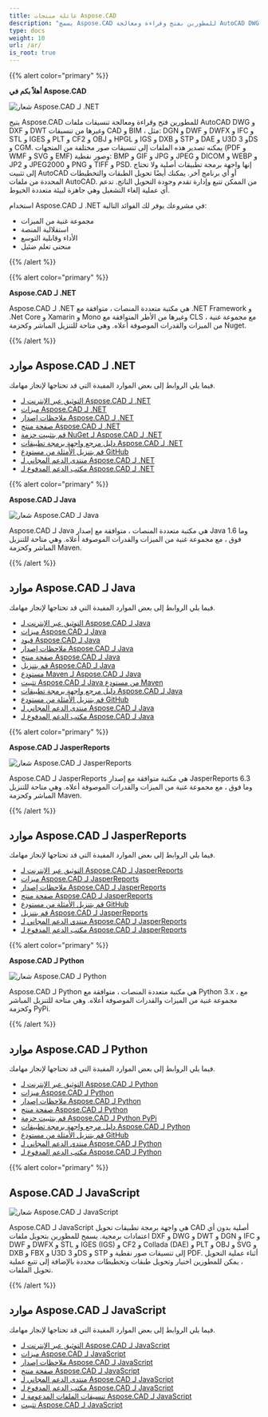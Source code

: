 ```yaml
---
title: عائلة منتجات Aspose.CAD
description: "يسمح Aspose.CAD للمطورين بفتح وقراءة ومعالجة AutoCAD DWG و DXF و DWT وتنسيقات ملفات CAD و BIM الأخرى، مثل: Dgn وDWF وDWF وDWFX وIFC وSTL وIGES وPLT وCF2 وCODF وOPJ وHPG وIGG وDXB وSTP وDAY وU3D و3DD وCGM"
type: docs
weight: 10
url: /ar/
is_root: true
---
```


{{% alert color="primary" %}}

**أهلاً بكم في Aspose.CAD**

![شعار Aspose.CAD لـ .NET](/_assets/home_1.png)

يتيح Aspose.CAD للمطورين فتح وقراءة ومعالجة تنسيقات ملفات AutoCAD DWG و DXF و DWT وغيرها من تنسيقات CAD و BIM ، مثل: DGN و DWF و DWFX و IFC و STL و IGES و PLT و CF2 و OBJ و HPGL و IGS و DXB و STP و DAE و U3D و 3DS و CGM. يمكنه تصدير هذه الملفات إلى تنسيقات صور مختلفة من المتجهات (PDF و WMF و SVG و EMF) وصور نقطية: BMP و GIF و JPG و JPEG و DICOM و WEBP و JP2 و JPEG2000 و PNG و TIFF و PSD. إنها واجهة برمجة تطبيقات أصلية ولا تحتاج إلى تثبيت AutoCAD أو أي برنامج آخر. يمكنك أيضًا تحويل الطبقات والتخطيطات المحددة من ملفات AutoCAD.
من الممكن تتبع وإدارة تقدم وجودة التحويل الناتج. تدعم أي عملية إلغاء التشغيل وهي جاهزة لبيئة متعددة الخيوط.

استخدام Aspose.CAD لـ .NET في مشروعك يوفر لك الفوائد التالية:

- مجموعة غنية من الميزات
- استقلالية المنصة
- الأداء وقابلية التوسع
- منحنى تعلم ضئيل

{{% /alert %}}

{{% alert color="primary" %}}

**Aspose.CAD لـ .NET**

Aspose.CAD لـ .NET هي مكتبة متعددة المنصات ، متوافقة مع .NET Framework و .Net Core و Xamarin و Mono وغيرها من الأطر المتوافقة مع CLS ، مع مجموعة غنية من الميزات والقدرات الموصوفة أعلاه. وهي متاحة للتنزيل المباشر وكحزمة Nuget.

{{% /alert %}}

## **موارد Aspose.CAD لـ .NET**

فيما يلي الروابط إلى بعض الموارد المفيدة التي قد تحتاجها لإنجاز مهامك.

- [التوثيق عبر الإنترنت لـ Aspose.CAD لـ .NET](/ar/net/)
- [ميزات Aspose.CAD لـ .NET](/ar/net/product-overview/#advanced-api-features)
- [ملاحظات إصدار Aspose.CAD لـ .NET](https://releases.aspose.com/cad/net/release-notes/)
- [صفحة منتج Aspose.CAD لـ .NET](https://products.aspose.com/cad/net/)
- [قم بتثبيت حزمة NuGet لـ Aspose.CAD لـ .NET](https://www.nuget.org/packages/Aspose.CAD/)
- [دليل مرجع واجهة برمجة تطبيقات Aspose.CAD لـ .NET](https://reference.aspose.com/cad/net)
- [قم بتنزيل الأمثلة من مستودع GitHub](https://github.com/aspose-cad/Aspose.CAD-for-.NET)
- [منتدى الدعم المجاني لـ Aspose.CAD لـ .NET](https://forum.aspose.com/c/cad/19)
- [مكتب الدعم المدفوع لـ Aspose.CAD لـ .NET](https://helpdesk.aspose.com/)

{{% alert color="primary" %}}

**Aspose.CAD لـ Java**

![شعار Aspose.CAD لـ Java](/_assets/home_2.png)

Aspose.CAD لـ Java هي مكتبة متعددة المنصات ، متوافقة مع إصدار Java 1.6 وما فوق ، مع مجموعة غنية من الميزات والقدرات الموصوفة أعلاه. وهي متاحة للتنزيل المباشر وكحزمة Maven.

{{% /alert %}}

## **موارد Aspose.CAD لـ Java**

فيما يلي الروابط إلى بعض الموارد المفيدة التي قد تحتاجها لإنجاز مهامك.

- [التوثيق عبر الإنترنت لـ Aspose.CAD لـ Java](/ar/java/)
- [ميزات Aspose.CAD لـ Java](/ar/java/product-overview/#advanced-api-features)
- [قيود Aspose.CAD لـ Java](/ar/java/product-overview/#not-yet-supported)
- [ملاحظات إصدار Aspose.CAD لـ Java](https://releases.aspose.com/cad/java/release-notes/)
- [صفحة منتج Aspose.CAD لـ Java](https://products.aspose.com/cad/java/)
- [قم بتنزيل Aspose.CAD لـ Java](https://releases.aspose.com/cad/java/)
- [مستودع Maven لـ Aspose.CAD لـ Java](https://releases.aspose.com/java/repo/com/aspose/aspose-cad/)
- [تثبيت Aspose.CAD لـ Java من مستودع Maven](/ar/java/installation/)
- [دليل مرجع واجهة برمجة تطبيقات Aspose.CAD لـ Java](https://reference.aspose.com/cad/java)
- [قم بتنزيل الأمثلة من مستودع GitHub](https://github.com/aspose-cad/Aspose.CAD-for-Java)
- [منتدى الدعم المجاني لـ Aspose.CAD لـ Java](https://forum.aspose.com/c/cad/19)
- [مكتب الدعم المدفوع لـ Aspose.CAD لـ Java](https://helpdesk.aspose.com/)

{{% alert color="primary" %}}

**Aspose.CAD لـ JasperReports**

![شعار Aspose.CAD لـ JasperReports](/_assets/home_3.png)

Aspose.CAD لـ JasperReports هي مكتبة متوافقة مع إصدار JasperReports 6.3 وما فوق ، مع مجموعة غنية من الميزات والقدرات الموصوفة أعلاه. وهي متاحة للتنزيل المباشر وكحزمة Maven.

{{% /alert %}}

## **موارد Aspose.CAD لـ JasperReports**

فيما يلي الروابط إلى بعض الموارد المفيدة التي قد تحتاجها لإنجاز مهامك.

- [التوثيق عبر الإنترنت لـ Aspose.CAD لـ JasperReports](/ar/jasperreports/)
- [ميزات Aspose.CAD لـ JasperReports](/ar/jasperreports/features-overview/)
- [ملاحظات إصدار Aspose.CAD لـ JasperReports](https://releases.aspose.com/cad/jasperreports/release-notes/)
- [صفحة منتج Aspose.CAD لـ JasperReports](https://products.aspose.com/cad/jasperreports/)
- [قم بتنزيل الأمثلة من مستودع GitHub](https://github.com/aspose-cad/Aspose.CAD-for-JasperReports)
- [قم بتنزيل Aspose.CAD لـ JasperReports](https://downloads.aspose.com/cad/jasperreports)
- [منتدى الدعم المجاني لـ Aspose.CAD لـ JasperReports](https://forum.aspose.com/c/cad/19)
- [مكتب الدعم المدفوع لـ Aspose.CAD لـ JasperReports](https://helpdesk.aspose.com/)

{{% alert color="primary" %}}

**Aspose.CAD لـ Python**

![شعار Aspose.CAD لـ Python](/_assets/home_4.png)

Aspose.CAD لـ Python هي مكتبة متعددة المنصات ، متوافقة مع Python 3.x ، مع مجموعة غنية من الميزات والقدرات الموصوفة أعلاه. وهي متاحة للتنزيل المباشر وكحزمة PyPi.

{{% /alert %}}

## **موارد Aspose.CAD لـ Python**

فيما يلي الروابط إلى بعض الموارد المفيدة التي قد تحتاجها لإنجاز مهامك.

- [التوثيق عبر الإنترنت لـ Aspose.CAD لـ Python](/ar/python-net/)
- [ميزات Aspose.CAD لـ Python](/ar/python-net/product-overview/#advanced-api-features)
- [ملاحظات إصدار Aspose.CAD لـ Python](https://releases.aspose.com/cad/python-net/release-notes/)
- [صفحة منتج Aspose.CAD لـ Python](https://products.aspose.com/cad/python-net/)
- [قم بتثبيت حزمة Aspose.CAD لـ Python PyPi](https://pypi.org/project/aspose-cad/)
- [دليل مرجع واجهة برمجة تطبيقات Aspose.CAD لـ Python](https://reference.aspose.com/cad/python-net)
- [قم بتنزيل الأمثلة من مستودع GitHub](https://github.com/aspose-cad/Aspose.CAD-for-Python)
- [منتدى الدعم المجاني لـ Aspose.CAD لـ Python](https://forum.aspose.com/c/cad/19)
- [مكتب الدعم المدفوع لـ Aspose.CAD لـ Python](https://helpdesk.aspose.com/)

{{% alert color="primary" %}}

## **Aspose.CAD لـ JavaScript**

![شعار Aspose.CAD لـ JavaScript](/_assets/home_5.png)

Aspose.CAD لـ JavaScript هي واجهة برمجة تطبيقات تحويل CAD أصلية بدون أي اعتمادات برمجية. يسمح للمطورين بتحويل ملفات DXF و DWG و DWT و DGN و IFC و DWF و DWFX و STL و IGES (IGS) و CF2 و Collada (DAE) و PLT و OBJ و SVG و DXB و FBX و U3D و 3DS و STP إلى تنسيقات صور نقطية و PDF.
أثناء عملية التحويل ، يمكن للمطورين اختيار وتحويل طبقات وتخطيطات محددة بالإضافة إلى تتبع عملية تحويل الملفات.

{{% /alert %}}

## **موارد Aspose.CAD لـ JavaScript**

فيما يلي الروابط إلى بعض الموارد المفيدة التي قد تحتاجها لإنجاز مهامك.

- [التوثيق عبر الإنترنت لـ Aspose.CAD لـ JavaScript](/ar/javascript-net/)
- [ميزات Aspose.CAD لـ JavaScript](/ar/javascript-net/features/)
- [ملاحظات إصدار Aspose.CAD لـ JavaScript](https://releases.aspose.com/cad/javascript-net/release-notes/)
- [صفحة منتج Aspose.CAD لـ JavaScript](https://products.aspose.com/cad/javascript-net/)
- [منتدى الدعم المجاني لـ Aspose.CAD لـ JavaScript](https://forum.aspose.com/c/cad/19)
- [مكتب الدعم المدفوع لـ Aspose.CAD لـ JavaScript](https://helpdesk.aspose.com/)
- [تنسيقات الملفات المدعومة لـ Aspose.CAD لـ JavaScript](/ar/javascript-net/supported-file-formats/)
- [تثبيت Aspose.CAD لـ JavaScript](/ar/javascript-net/installation/)
